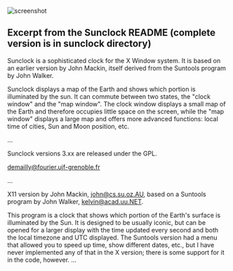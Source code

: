 ![screenshot](https://github.com/mdoege/Sunclock/raw/master/screenshot2.png)

Excerpt from the Sunclock README (complete version is in sunclock directory)
--------------------------------

Sunclock is a sophisticated clock for the X Window system.  It is
based on an earlier version by John Mackin, itself derived from the
Suntools program by John Walker.

Sunclock displays a map of the Earth and shows which portion is illuminated
by the sun. It can commute between two states, the "clock window" and
the "map window". The clock window displays a small map of the Earth
and therefore occupies little space on the screen, while the "map window" 
displays a large map and offers more advanced functions: local time
of cities, Sun and Moon position, etc.

…

Sunclock versions 3.xx are released under the GPL.


demailly@fourier.ujf-grenoble.fr

…

X11 version by John Mackin, <john@cs.su.oz.AU>, based on a Suntools program
by John Walker, <kelvin@acad.uu.NET>.

This program is a clock that shows which portion of the Earth's surface is
illuminated by the Sun.  It is designed to be usually iconic, but can be
opened for a larger display with the time updated every second and both the
local timezone and UTC displayed.  The Suntools version had a menu that
allowed you to speed up time, show different dates, etc., but I have
never implemented any of that in the X version; there is some support
for it in the code, however.
…

